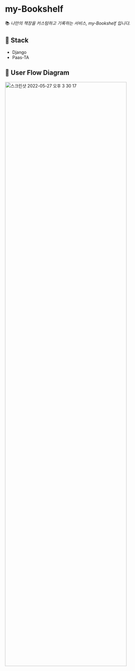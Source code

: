 # my-Bookshelf

📚 _나만의 책장을 커스텀하고 기록하는 서비스, my-Bookshelf 입니다._

## 🔗 Stack
+ Django
+ Paas-TA

## 🔗 User Flow Diagram
<img width="400" alt="스크린샷 2022-05-27 오후 3 30 17" src="https://user-images.githubusercontent.com/71436576/170683006-da020548-18f3-40e9-b83e-57b706d8af44.png" width=70% height=70%>
